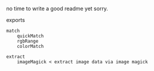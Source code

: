 
no time to write a good readme yet sorry.

exports

	match
		quickMatch
		rgbRange
		colorMatch

	extract
		imageMagick < extract image data via image magick



